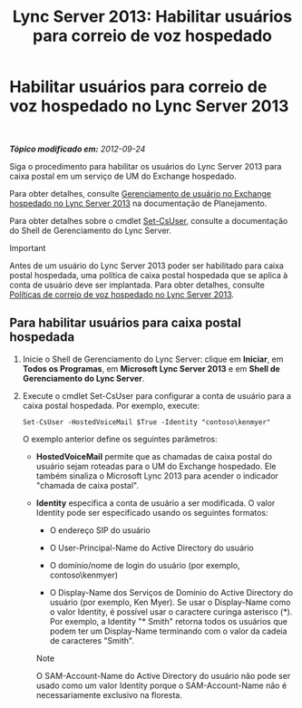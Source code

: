 ﻿---
title: 'Lync Server 2013: Habilitar usuários para correio de voz hospedado'
TOCTitle: Habilitar usuários para correio de voz hospedado
ms:assetid: fa559f8f-ef99-43a1-b580-9e998b95efb8
ms:mtpsurl: https://technet.microsoft.com/pt-br/library/Gg413062(v=OCS.15)
ms:contentKeyID: 49308674
ms.date: 05/19/2016
mtps_version: v=OCS.15
ms.translationtype: HT
---

# Habilitar usuários para correio de voz hospedado no Lync Server 2013

 

_**Tópico modificado em:** 2012-09-24_

Siga o procedimento para habilitar os usuários do Lync Server 2013 para caixa postal em um serviço de UM do Exchange hospedado.

Para obter detalhes, consulte [Gerenciamento de usuário no Exchange hospedado no Lync Server 2013](lync-server-2013-hosted-exchange-user-management.md) na documentação de Planejamento.

Para obter detalhes sobre o cmdlet [Set-CsUser](https://docs.microsoft.com/en-us/powershell/module/skype/Set-CsUser), consulte a documentação do Shell de Gerenciamento do Lync Server.

> [!important]  
> Antes de um usuário do Lync Server 2013 poder ser habilitado para caixa postal hospedada, uma política de caixa postal hospedada que se aplica à conta de usuário deve ser implantada. Para obter detalhes, consulte <a href="lync-server-2013-hosted-voice-mail-policies.md">Políticas de correio de voz hospedado no Lync Server 2013</a>.

## Para habilitar usuários para caixa postal hospedada

1.  Inicie o Shell de Gerenciamento do Lync Server: clique em **Iniciar**, em **Todos os Programas**, em **Microsoft Lync Server 2013** e em **Shell de Gerenciamento do Lync Server**.

2.  Execute o cmdlet Set-CsUser para configurar a conta de usuário para a caixa postal hospedada. Por exemplo, execute:
    
        Set-CsUser -HostedVoiceMail $True -Identity "contoso\kenmyer"
    
    O exemplo anterior define os seguintes parâmetros:
    
      - **HostedVoiceMail** permite que as chamadas de caixa postal do usuário sejam roteadas para o UM do Exchange hospedado. Ele também sinaliza o Microsoft Lync 2013 para acender o indicador "chamada de caixa postal".
    
      - **Identity** especifica a conta de usuário a ser modificada. O valor Identity pode ser especificado usando os seguintes formatos:
        
          - O endereço SIP do usuário
        
          - O User-Principal-Name do Active Directory do usuário
        
          - O domínio/nome de login do usuário (por exemplo, contoso\\kenmyer)
        
          - O Display-Name dos Serviços de Domínio do Active Directory do usuário (por exemplo, Ken Myer). Se usar o Display-Name como o valor Identity, é possível usar o caractere curinga asterisco (\*). Por exemplo, a Identity "\* Smith" retorna todos os usuários que podem ter um Display-Name terminando com o valor da cadeia de caracteres "Smith".
        
        > [!note]  
        > O SAM-Account-Name do Active Directory do usuário não pode ser usado como um valor Identity porque o SAM-Account-Name não é necessariamente exclusivo na floresta.
